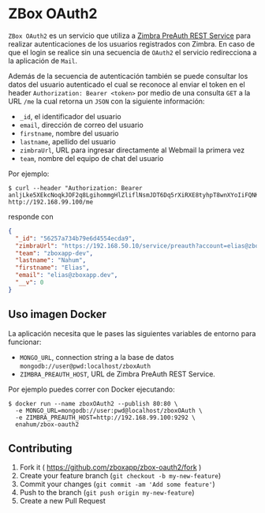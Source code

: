 # ZBox OAuth2

`ZBox OAuth2` es un servicio que utiliza a
[Zimbra PreAuth REST Service](https://github.com/ZBoxApp/zimbra-preauth-service)
para realizar autenticaciones de los usuarios registrados con Zimbra. En caso de que el login se realice sin
una secuencia de `OAuth2` el servicio redirecciona a la aplicación de `Mail`.

Además de la secuencia de autenticación también se puede consultar los datos del usuario autenticado el cual
se reconoce al enviar el token en el header `Authorization: Bearer <token>`
por medio de una consulta `GET` a la URL `/me` la cual retorna un `JSON` con
la siguiente información:

* `_id`, el identificador del usuario
* `email`, dirección de correo del usuario
* `firstname`, nombre del usuario
* `lastname`, apellido del usuario
* `zimbraUrl`, URL para ingresar directamente al Webmail la primera vez
* `team`, nombre del equipo de chat del usuario


Por ejemplo:

```
$ curl --header "Authorization: Bearer anljLke5XEkcNoqkJOF2q8LgihommgHlZliflNsmJDT6Dq5rXiRXE8tyhpT8wnXYoIiFQNKFQQyqV8V0SkdCtjYYZwlKUSvYnJvilprjGCrQP8pfFZURzR5vOE6d84uRpq3iGXw6amn01izp3dXGDWivPT7VcGSuEV3oLGAiaJnPpRW0LNjEXUs0DloL071XEdwiKTKastxSNLvL5AM0cSbfgTYoQ2HqBoYlYqjcVF0frMde6g1swZxVk4qgetaH" http://192.168.99.100/me
```

responde con

```json
{
  "_id": "56257a734b79e6d4554ecda9",
  "zimbraUrl": "https://192.168.50.10/service/preauth?account=elias@zboxapp.dev&timestamp=1445435997594&preauth=3ff48fe588f1ab863b10628b78922c8806876a11&expires=0",
  "team": "zboxapp-dev",
  "lastname": "Nahum",
  "firstname": "Elias",
  "email": "elias@zboxapp.dev",
  "__v": 0
}
```

## Uso imagen Docker

La aplicación necesita que le pases las siguientes variables de entorno para funcionar:

* `MONGO_URL`, connection string a la base de datos `mongodb://user@pwd:localhost/zboxAuth`
* `ZIMBRA_PREAUTH_HOST`, URL de Zimbra PreAuth REST Service.

Por ejemplo puedes correr con Docker ejecutando:

```
$ docker run --name zboxOAuth2 --publish 80:80 \
  -e MONGO_URL=mongodb://user:pwd@localhost/zboxOAuth \
  -e ZIMBRA_PREAUTH_HOST=http://192.168.99.100:9292 \
  enahum/zbox-oauth2
```

## Contributing

1. Fork it ( https://github.com/zboxapp/zbox-oauth2/fork )
2. Create your feature branch (`git checkout -b my-new-feature`)
3. Commit your changes (`git commit -am 'Add some feature'`)
4. Push to the branch (`git push origin my-new-feature`)
5. Create a new Pull Request